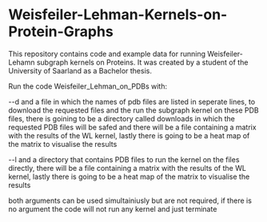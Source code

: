 # Weisfeiler-Lehman-Kernels-on-Protein-Graphs
This repository contains code and example data for running Weisfeiler-Lehamn subgraph kernels on Proteins. It was created by a student of the University of Saarland as a Bachelor thesis.

Run the code Weisfeiler_Lehman_on_PDBs with:

  --d and a file in which the names of pdb files are listed in seperate lines, to download the requested files and the run the subgraph kernel on these PDB       files, there is goining to be a directory called downloads in which the requested PDB files will be safed and there will be a file containing a             matrix with the results of the WL kernel, lastly there is going to be a heat map of the matrix to visualise the results
  
  --l and a directory that contains PDB files to run the kernel on the files directly, there will be a file containing a matrix with the results of the WL       kernel, lastly there is going to be a heat map of the matrix to visualise the results

both arguments can be used simultainiusly but are not required, if there is no argument the code will not run any kernel and just terminate
